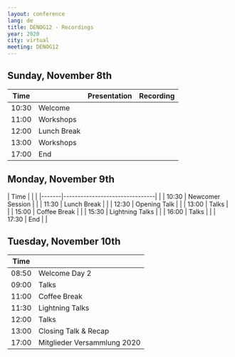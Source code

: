 ```yaml
---
layout: conference
lang: de
title: DENOG12 - Recordings
year: 2020
city: virtual
meeting: DENOG12
---
```



## Sunday, November 8th

| Time  |                               | Presentation                  |  Recording                    |
|-------|-------------------------------|-------------------------------|-------------------------------|
| 10:30 | Welcome                       |                               |
| 11:00 | Workshops                     |                               |
| 12:00 | Lunch Break                   |                               |
| 13:00 | Workshops                     |                               |
| 17:00 | End                           |                               |

## Monday, November 9th

| Time  |                                |                               |
|-------|--------------------------------|                               |
| 10:30 | Newcomer Session               |                               |
| 11:30 | Lunch Break                    |                               |
| 12:30 | Opening Talk                   |                               |
| 13:00 | Talks                          |                               |
| 15:00 | Coffee Break                   |                               |
| 15:30 | Lightning Talks                |                               |
| 16:00 | Talks                          |                               |
| 17:30 | End                            |                               |

## Tuesday, November 10th

| Time  |                                |
|-------|--------------------------------|
| 08:50 | Welcome Day 2                  |
| 09:00 | Talks                          |
| 11:00 | Coffee Break                   |
| 11:30 | Lightning Talks                |
| 12:00 | Talks                          |
| 13:00 | Closing Talk & Recap           |
| 17:00 | Mitglieder Versammlung 2020    |
